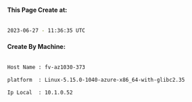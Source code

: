 
   
#### This Page Create at:

```bash

2023-06-27 - 11:36:35 UTC

```

#### Create By Machine:

```bash

Host Name : fv-az1030-373

platform  : Linux-5.15.0-1040-azure-x86_64-with-glibc2.35

Ip Local  : 10.1.0.52

```

